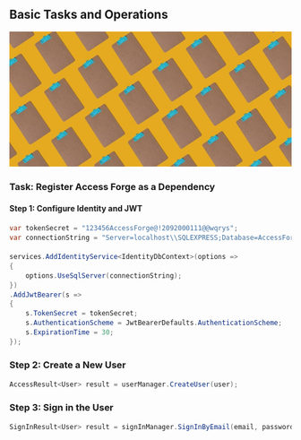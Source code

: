 ## Basic Tasks and Operations

![4](images/4.jpg)

### Task: Register Access Forge as a Dependency

#### Step 1: Configure Identity and JWT

```csharp
var tokenSecret = "123456AccessForge@!2092000111@@wqrys";
var connectionString = "Server=localhost\\SQLEXPRESS;Database=AccessForge;Trusted_Connection=True;TrustServerCertificate=true;";

services.AddIdentityService<IdentityDbContext>(options =>
{
    options.UseSqlServer(connectionString);
})
.AddJwtBearer(s =>
{
    s.TokenSecret = tokenSecret;
    s.AuthenticationScheme = JwtBearerDefaults.AuthenticationScheme;
    s.ExpirationTime = 30;
});

```

### Step 2: Create a New User

```csharp
AccessResult<User> result = userManager.CreateUser(user);
```

### Step 3: Sign in the User

```csharp
SignInResult<User> result = signInManager.SignInByEmail(email, password);

```
